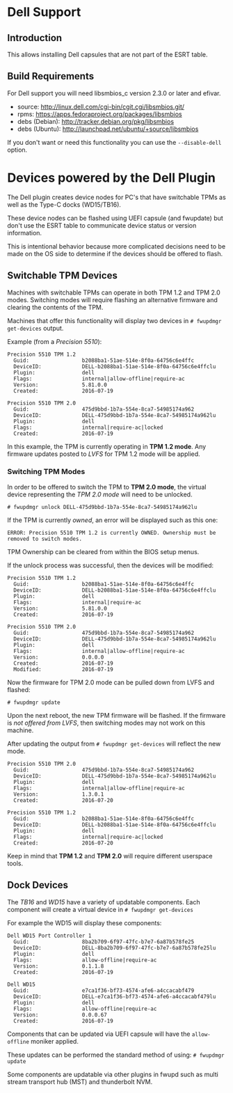 Dell Support
============

Introduction
------------

This allows installing Dell capsules that are not part of the ESRT table.

Build Requirements
------------------

For Dell support you will need libsmbios_c version 2.3.0 or later and
efivar.
* source:		http://linux.dell.com/cgi-bin/cgit.cgi/libsmbios.git/
* rpms:		https://apps.fedoraproject.org/packages/libsmbios
* debs (Debian):	http://tracker.debian.org/pkg/libsmbios
* debs (Ubuntu):	http://launchpad.net/ubuntu/+source/libsmbios

If you don't want or need this functionality you can use the
`--disable-dell` option.

# Devices powered by the Dell Plugin
The Dell plugin creates device nodes for PC's that have switchable TPMs as
well as the Type-C docks (WD15/TB16).

These device nodes can be flashed using UEFI capsule (and fwupdate) but don't
use the ESRT table to communicate device status or version information.

This is intentional behavior because more complicated decisions need to be made
on the OS side to determine if the devices should be offered to flash.

## Switchable TPM Devices
Machines with switchable TPMs can operate in both TPM 1.2 and TPM 2.0 modes.
Switching modes will require flashing an alternative firmware and clearing the
contents of the TPM.

Machines that offer this functionality will display two devices in
```# fwupdmgr get-devices``` output.

Example (from a *Precision 5510*):
```
Precision 5510 TPM 1.2
  Guid:                 b2088ba1-51ae-514e-8f0a-64756c6e4ffc
  DeviceID:             DELL-b2088ba1-51ae-514e-8f0a-64756c6e4ffclu
  Plugin:               dell
  Flags:                internal|allow-offline|require-ac
  Version:              5.81.0.0
  Created:              2016-07-19

Precision 5510 TPM 2.0
  Guid:                 475d9bbd-1b7a-554e-8ca7-54985174a962
  DeviceID:             DELL-475d9bbd-1b7a-554e-8ca7-54985174a962lu
  Plugin:               dell
  Flags:                internal|require-ac|locked
  Created:              2016-07-19
```

In this example, the TPM is currently operating in **TPM 1.2 mode**.  Any
firmware updates posted to *LVFS* for TPM 1.2 mode will be applied.

### Switching TPM Modes
In order to be offered to switch the TPM to **TPM 2.0 mode**, the virtual device
representing the *TPM 2.0 mode* will need to be unlocked.

```# fwupdmgr unlock DELL-475d9bbd-1b7a-554e-8ca7-54985174a962lu```

If the TPM is currently *owned*, an error will be displayed such as this one:

	ERROR: Precision 5510 TPM 1.2 is currently OWNED. Ownership must be removed to switch modes.

TPM Ownership can be cleared from within the BIOS setup menus.

If the unlock process was successful, then the devices will be modified:
```
Precision 5510 TPM 1.2
  Guid:                 b2088ba1-51ae-514e-8f0a-64756c6e4ffc
  DeviceID:             DELL-b2088ba1-51ae-514e-8f0a-64756c6e4ffclu
  Plugin:               dell
  Flags:                internal|require-ac
  Version:              5.81.0.0
  Created:              2016-07-19

Precision 5510 TPM 2.0
  Guid:                 475d9bbd-1b7a-554e-8ca7-54985174a962
  DeviceID:             DELL-475d9bbd-1b7a-554e-8ca7-54985174a962lu
  Plugin:               dell
  Flags:                internal|allow-offline|require-ac
  Version:              0.0.0.0
  Created:              2016-07-19
  Modified:             2016-07-19
```

Now the firmware for TPM 2.0 mode can be pulled down from LVFS and flashed:

```# fwupdmgr update```

Upon the next reboot, the new TPM firmware will be flashed.  If the firmware is
*not offered from LVFS*, then switching modes may not work on this machine.

After updating the output from ```# fwupdmgr get-devices```  will reflect the
new mode.

```
Precision 5510 TPM 2.0
  Guid:                 475d9bbd-1b7a-554e-8ca7-54985174a962
  DeviceID:             DELL-475d9bbd-1b7a-554e-8ca7-54985174a962lu
  Plugin:               dell
  Flags:                internal|allow-offline|require-ac
  Version:              1.3.0.1
  Created:              2016-07-20

Precision 5510 TPM 1.2
  Guid:                 b2088ba1-51ae-514e-8f0a-64756c6e4ffc
  DeviceID:             DELL-b2088ba1-51ae-514e-8f0a-64756c6e4ffclu
  Plugin:               dell
  Flags:                internal|require-ac|locked
  Created:              2016-07-20
```

Keep in mind that **TPM 1.2** and **TPM 2.0** will require different userspace
tools.

## Dock Devices
The *TB16* and *WD15* have a variety of updatable components.  Each component
will create a virtual device in ```# fwupdmgr get-devices```

For example the WD15 will display these components:
```
Dell WD15 Port Controller 1
  Guid:                 8ba2b709-6f97-47fc-b7e7-6a87b578fe25
  DeviceID:             DELL-8ba2b709-6f97-47fc-b7e7-6a87b578fe25lu
  Plugin:               dell
  Flags:                allow-offline|require-ac
  Version:              0.1.1.8
  Created:              2016-07-19

Dell WD15
  Guid:                 e7ca1f36-bf73-4574-afe6-a4ccacabf479
  DeviceID:             DELL-e7ca1f36-bf73-4574-afe6-a4ccacabf479lu
  Plugin:               dell
  Flags:                allow-offline|require-ac
  Version:              0.0.0.67
  Created:              2016-07-19
```

Components that can be updated via UEFI capsule will have the
```allow-offline``` moniker applied.

These updates can be performed the standard method of using:
```# fwupdmgr update```

Some components are updatable via other plugins in fwupd such as multi stream
transport hub (MST) and thunderbolt NVM.
